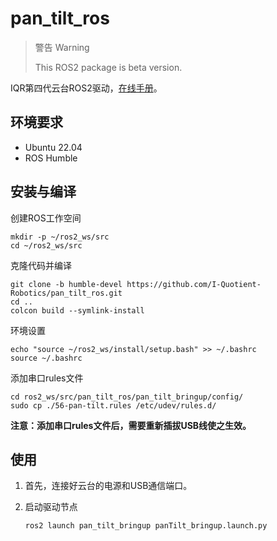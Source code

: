 # pan_tilt_ros

> 警告 Warning
>
> This ROS2 package is beta version.



IQR第四代云台ROS2驱动，[在线手册](http://doc.iquotient-robotics.com/pan_tilt_unit_user_manual/)。

## 环境要求
- Ubuntu 22.04
- ROS Humble

## 安装与编译
创建ROS工作空间
```shell
mkdir -p ~/ros2_ws/src
cd ~/ros2_ws/src
```
克隆代码并编译
```shell
git clone -b humble-devel https://github.com/I-Quotient-Robotics/pan_tilt_ros.git
cd ..
colcon build --symlink-install
```
环境设置
```shell
echo "source ~/ros2_ws/install/setup.bash" >> ~/.bashrc
source ~/.bashrc
```
添加串口rules文件
```shell
cd ros2_ws/src/pan_tilt_ros/pan_tilt_bringup/config/
sudo cp ./56-pan-tilt.rules /etc/udev/rules.d/
```
**注意：添加串口rules文件后，需要重新插拔USB线使之生效。**

## 使用
1. 首先，连接好云台的电源和USB通信端口。

2. 启动驱动节点

    ```shell
    ros2 launch pan_tilt_bringup panTilt_bringup.launch.py
	```